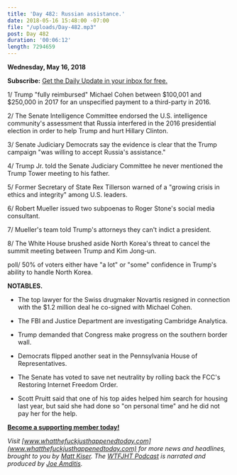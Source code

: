```yaml
---
title: 'Day 482: Russian assistance.'
date: 2018-05-16 15:48:00 -07:00
file: "/uploads/Day-482.mp3"
post: Day 482
duration: '00:06:12'
length: 7294659
---
```


**Wednesday, May 16, 2018**

**Subscribe:** [Get the Daily Update in your inbox for free.](https://whatthefuckjusthappenedtoday.com/subscribe/)

1/ Trump "fully reimbursed" Michael Cohen between $100,001 and $250,000 in 2017 for an unspecified payment to a third-party in 2016.

2/ The Senate Intelligence Committee endorsed the U.S. intelligence community's assessment that Russia interfered in the 2016 presidential election in order to help Trump and hurt Hillary Clinton.

3/ Senate Judiciary Democrats say the evidence is clear that the Trump campaign "was willing to accept Russia's assistance."

4/ Trump Jr. told the Senate Judiciary Committee he never mentioned the Trump Tower meeting to his father.

5/ Former Secretary of State Rex Tillerson warned of a "growing crisis in ethics and integrity" among U.S. leaders.

6/ Robert Mueller issued two subpoenas to Roger Stone's social media consultant.

7/ Mueller's team told Trump's attorneys they can't indict a president.

8/ The White House brushed aside North Korea's threat to cancel the summit meeting between Trump and Kim Jong-un.

poll/ 50% of voters either have "a lot" or "some" confidence in Trump's ability to handle North Korea.

**NOTABLES.**

* The top lawyer for the Swiss drugmaker Novartis resigned in connection with the $1.2 million deal he co-signed with Michael Cohen.

* The FBI and Justice Department are investigating Cambridge Analytica.

* Trump demanded that Congress make progress on the southern border wall.

* Democrats flipped another seat in the Pennsylvania House of Representatives.

* The Senate has voted to save net neutrality by rolling back the FCC's Restoring Internet Freedom Order.

* Scott Pruitt said that one of his top aides helped him search for housing last year, but said she had done so "on personal time" and he did not pay her for the help.

**[Become a supporting member today!](https://whatthefuckjusthappenedtoday.com/membership/?utm_source=2017\+Donors&utm_campaign=8dccd905d9-&utm_medium=email&utm_term=0_3bd36f654c-8dccd905d9-169730397)**

*Visit [www.whatthefuckjusthappenedtoday.com](www.whatthefuckjusthappenedtoday.com) for more news and headlines, brought to you by [Matt Kiser](https://twitter.com/Matt_Kiser). The [WTFJHT Podcast](https://whatthefuckjusthappenedtoday.com/podcasts/) is narrated and produced by [Joe Amditis](https://twitter.com/jsamditis).*